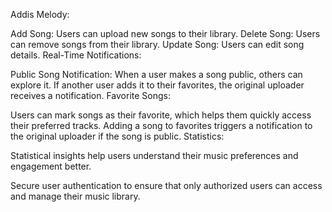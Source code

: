Addis Melody:

Add Song: Users can upload new songs to their library.
Delete Song: Users can remove songs from their library.
Update Song: Users can edit song details.
Real-Time Notifications:

Public Song Notification: When a user makes a song public, others can explore it. If another user adds it to their favorites, the original uploader receives a notification.
Favorite Songs:

Users can mark songs as their favorite, which helps them quickly access their preferred tracks.
Adding a song to favorites triggers a notification to the original uploader if the song is public.
Statistics:

Statistical insights help users understand their music preferences and engagement better.

Secure user authentication to ensure that only authorized users can access and manage their music library.

